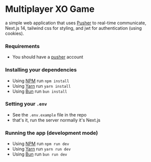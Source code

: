 # Multiplayer XO Game

a simple web application that uses [Pusher](https://pusher.com/) to real-time communicate, Next.js 14, tailwind css for styling, and jwt for authentication (using cookies).

### Requirements

-   You should have a [pusher](https://pusher.com/) account

### Installing your dependencies

-   Using [NPM](https://nodejs.org/en) run `npm install`
-   Using [Yarn](https://yarnpkg.com/) run `yarn install`
-   Using [Bun](https://bun.sh) run `bun install`

### Setting your `.env`

-   See the `.env.example` file in the repo
-   that's it, run the server normally it's Next.js

### Running the app (development mode)

-   Using [NPM](https://nodejs.org/en) run `npm run dev`
-   Using [Yarn](https://yarnpkg.com/) run `yarn run dev`
-   Using [Bun](https://bun.sh) run `bun run dev`
